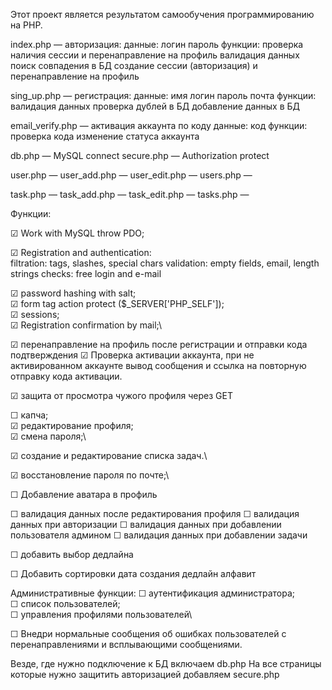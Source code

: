Этот проект является результатом самообучения программированию на PHP.


index.php — авторизация:
    данные:
        логин
        пароль
    функции:
        проверка наличия сессии и перенаправление на профиль
        валидация данных
        поиск совпадения в БД
        создание сессии (авторизация) и перенаправление на профиль
        
sing_up.php — регистрация:
    данные:
        имя
        логин
        пароль
        почта
    функции:
        валидация данных
        проверка дублей в БД
        добавление данных в БД
        
email_verify.php — активация аккаунта по коду
    данные:
        код
    функции:
        проверка кода
        изменение статуса аккаунта
        
db.php — MySQL connect
secure.php — Authorization protect
 
user.php — 
user_add.php — 
user_edit.php — 
users.php — 

task.php — 
task_add.php — 
task_edit.php — 
tasks.php —


Функции:

☑ Work with MySQL throw PDO;

☑ Registration and authentication:\
filtration: tags, slashes, special chars
validation: empty fields, email, length strings
checks: free login and e-mail

☑ password hashing with salt;\
☑ form tag action protect ($_SERVER['PHP_SELF']);\
☑ sessions;\
☑ Registration confirmation by mail;\

☑ перенаправление на профиль после регистрации и отправки кода подтверждения
☑ Проверка активации аккаунта, при не активированном аккаунте вывод сообщения и ссылка на повторную отправку кода активации.


☑ защита от просмотра чужого профиля через GET

☐ капча;\
☑ редактирование профиля;\
☑ смена пароля;\

☑ создание и редактирование списка задач.\

☑ восстановление пароля по почте;\
    

☐ Добавление аватара в профиль

☐ валидация данных после редактирования профиля
☐ валидация данных при авторизации
☐ валидация данных при добавлении пользователя админом
☐ валидация данных при добавлении задачи

☐ добавить выбор дедлайна

☐ Добавить сортировки
    дата создания
    дедлайн
    алфавит
    

Административные функции:
☐ аутентификация администратора;\
☐ список пользователей;\
☐ управления профилями пользователей\

☐ Внедри нормальные сообщения об ошибках пользователей с перенаправлениями и всплывающими сообщениями.


Везде, где нужно подключение к БД включаем db.php
На все страницы которые нужно защитить авторизацией добавляем secure.php 
